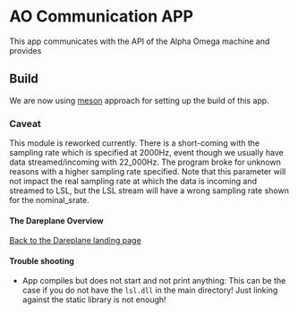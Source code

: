 # AO Communication APP

This app communicates with the API of the Alpha Omega machine and provides

## Build

We are now using [meson](https://mesonbuild.com/) approach for setting up the build of this app.


### Caveat

This module is reworked currently. There is a short-coming with the sampling rate which is specified at 2000Hz, event though we usually have data streamed/incoming with 22_000Hz. The program broke for unknown reasons with a higher sampling rate specified. Note that this parameter will not impact the real sampling rate at which the data is incoming and streamed to LSL, but the LSL stream will have a wrong sampling rate shown for the nominal_srate.

#### The Dareplane Overview

[Back to the Dareplane landing page](https://github.com/bsdlab/Dareplane)


#### Trouble shooting

- App compiles but does not start and not print anything: This can be the case if you do not have the `lsl.dll` in the main directory! Just linking against the static library is not enough!
